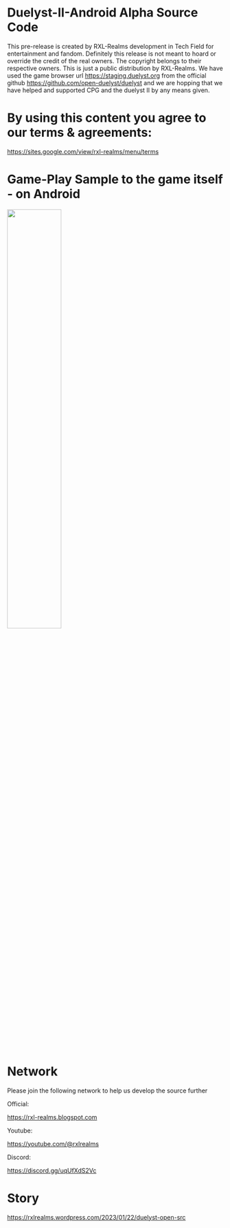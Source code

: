# Duelyst-II-Android Alpha Source Code
This pre-release is created by RXL-Realms development in Tech Field for entertainment and fandom.
Definitely this release is not meant to hoard or override the credit of the real owners. The copyright belongs to their respective owners. This is just a public distribution by RXL-Realms. We have used the game browser url https://staging.duelyst.org from the official github https://github.com/open-duelyst/duelyst and we are hopping that we have helped and supported CPG and the duelyst II by any means given. 

# By using this content you agree to our terms & agreements:
https://sites.google.com/view/rxl-realms/menu/terms

Game-Play Sample to the game itself - on Android
=================================================
[<img src="https://i.ibb.co/tXFXd8p/Duelyst-Thumbnail.png" width="50%">](https://www.youtube.com/watch?v=K7YJSkailV8 "RXL-Realms Duelyst Android")


Network
=======
Please join the following network to help us develop the source further

Official:

https://rxl-realms.blogspot.com

Youtube:

https://youtube.com/@rxlrealms

Discord:

https://discord.gg/uqUfXdS2Vc 

Story
=====
https://rxlrealms.wordpress.com/2023/01/22/duelyst-open-src
